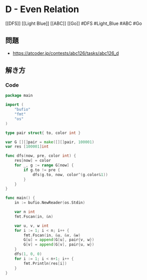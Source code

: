 # D - Even Relation
[[DFS]] [[Light Blue]] [[ABC]] [[Go]]
#DFS #Light_Blue #ABC #Go 

## 問題
- https://atcoder.jp/contests/abc126/tasks/abc126_d

## 解き方
### Code
```go
package main

import (
	"bufio"
	"fmt"
	"os"
)

type pair struct{ to, color int }

var G [][]pair = make([][]pair, 100001)
var res [100001]int

func dfs(now, pre, color int) {
	res[now] = color
	for _, g := range G[now] {
		if g.to != pre {
			dfs(g.to, now, color^(g.color&1))
		}
	}
}

func main() {
	in := bufio.NewReader(os.Stdin)

	var n int
	fmt.Fscan(in, &n)

	var u, v, w int
	for i := 1; i < n; i++ {
		fmt.Fscan(in, &u, &v, &w)
		G[u] = append(G[u], pair{v, w})
		G[v] = append(G[v], pair{u, w})
	}
	dfs(1, 0, 0)
	for i := 1; i < n+1; i++ {
		fmt.Println(res[i])
	}
}
```